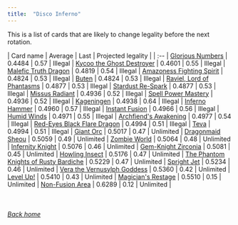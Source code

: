 ```yaml
---
title:  "Disco Inferno"
---
```


This is a list of cards that are likely to change legality before the next rotation.

| Card name | Average | Last | Projected legality |
| :-- |
[Glorious Numbers](https://db.ygoprodeck.com/card/?search=Glorious%20Numbers) | 0.4484 | 0.57 | Illegal |
[Kycoo the Ghost Destroyer](https://db.ygoprodeck.com/card/?search=Kycoo%20the%20Ghost%20Destroyer) | 0.4601 | 0.55 | Illegal |
[Malefic Truth Dragon](https://db.ygoprodeck.com/card/?search=Malefic%20Truth%20Dragon) | 0.4819 | 0.54 | Illegal |
[Amazoness Fighting Spirit](https://db.ygoprodeck.com/card/?search=Amazoness%20Fighting%20Spirit) | 0.4824 | 0.53 | Illegal |
[Buten](https://db.ygoprodeck.com/card/?search=Buten) | 0.4824 | 0.53 | Illegal |
[Raviel, Lord of Phantasms](https://db.ygoprodeck.com/card/?search=Raviel,%20Lord%20of%20Phantasms) | 0.4877 | 0.53 | Illegal |
[Stardust Re-Spark](https://db.ygoprodeck.com/card/?search=Stardust%20Re-Spark) | 0.4877 | 0.53 | Illegal |
[Missus Radiant](https://db.ygoprodeck.com/card/?search=Missus%20Radiant) | 0.4936 | 0.52 | Illegal |
[Spell Power Mastery](https://db.ygoprodeck.com/card/?search=Spell%20Power%20Mastery) | 0.4936 | 0.52 | Illegal |
[Kageningen](https://db.ygoprodeck.com/card/?search=Kageningen) | 0.4938 | 0.64 | Illegal |
[Inferno Hammer](https://db.ygoprodeck.com/card/?search=Inferno%20Hammer) | 0.4960 | 0.57 | Illegal |
[Instant Fusion](https://db.ygoprodeck.com/card/?search=Instant%20Fusion) | 0.4966 | 0.56 | Illegal |
[Humid Winds](https://db.ygoprodeck.com/card/?search=Humid%20Winds) | 0.4971 | 0.55 | Illegal |
[Archfiend's Awakening](https://db.ygoprodeck.com/card/?search=Archfiend's%20Awakening) | 0.4977 | 0.54 | Illegal |
[Red-Eyes Black Flare Dragon](https://db.ygoprodeck.com/card/?search=Red-Eyes%20Black%20Flare%20Dragon) | 0.4994 | 0.51 | Illegal |
[Teva](https://db.ygoprodeck.com/card/?search=Teva) | 0.4994 | 0.51 | Illegal |
[Giant Orc](https://db.ygoprodeck.com/card/?search=Giant%20Orc) | 0.5017 | 0.47 | Unlimited |
[Dragonmaid Sheou](https://db.ygoprodeck.com/card/?search=Dragonmaid%20Sheou) | 0.5059 | 0.49 | Unlimited |
[Zombie World](https://db.ygoprodeck.com/card/?search=Zombie%20World) | 0.5064 | 0.48 | Unlimited |
[Infernity Knight](https://db.ygoprodeck.com/card/?search=Infernity%20Knight) | 0.5076 | 0.46 | Unlimited |
[Gem-Knight Zirconia](https://db.ygoprodeck.com/card/?search=Gem-Knight%20Zirconia) | 0.5081 | 0.45 | Unlimited |
[Howling Insect](https://db.ygoprodeck.com/card/?search=Howling%20Insect) | 0.5176 | 0.47 | Unlimited |
[The Phantom Knights of Rusty Bardiche](https://db.ygoprodeck.com/card/?search=The%20Phantom%20Knights%20of%20Rusty%20Bardiche) | 0.5229 | 0.47 | Unlimited |
[Spright Jet](https://db.ygoprodeck.com/card/?search=Spright%20Jet) | 0.5234 | 0.46 | Unlimited |
[Vera the Vernusylph Goddess](https://db.ygoprodeck.com/card/?search=Vera%20the%20Vernusylph%20Goddess) | 0.5360 | 0.42 | Unlimited |
[Level Up!](https://db.ygoprodeck.com/card/?search=Level%20Up!) | 0.5410 | 0.43 | Unlimited |
[Magician's Restage](https://db.ygoprodeck.com/card/?search=Magician's%20Restage) | 0.5510 | 0.15 | Unlimited |
[Non-Fusion Area](https://db.ygoprodeck.com/card/?search=Non-Fusion%20Area) | 0.6289 | 0.12 | Unlimited |

<br>

###### [Back home](index)
